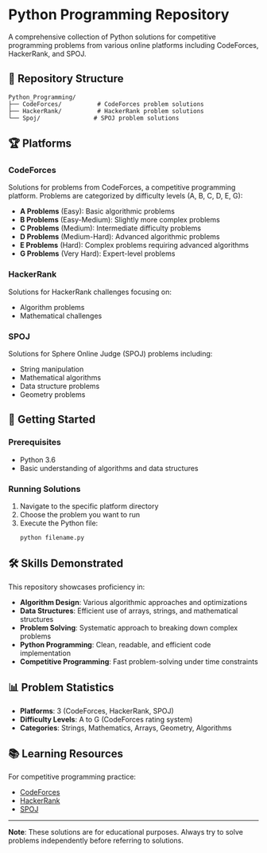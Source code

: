 # Python Programming Repository

A comprehensive collection of Python solutions for competitive programming problems from various online platforms including CodeForces, HackerRank, and SPOJ.

## 📁 Repository Structure

```
Python_Programming/
├── CodeForces/          # CodeForces problem solutions
├── HackerRank/          # HackerRank problem solutions
└── Spoj/               # SPOJ problem solutions
```

## 🏆 Platforms

### CodeForces
Solutions for problems from CodeForces, a competitive programming platform. Problems are categorized by difficulty levels (A, B, C, D, E, G):

- **A Problems** (Easy): Basic algorithmic problems
- **B Problems** (Easy-Medium): Slightly more complex problems
- **C Problems** (Medium): Intermediate difficulty problems
- **D Problems** (Medium-Hard): Advanced algorithmic problems
- **E Problems** (Hard): Complex problems requiring advanced algorithms
- **G Problems** (Very Hard): Expert-level problems

### HackerRank
Solutions for HackerRank challenges focusing on:
- Algorithm problems
- Mathematical challenges

### SPOJ
Solutions for Sphere Online Judge (SPOJ) problems including:
- String manipulation
- Mathematical algorithms
- Data structure problems
- Geometry problems

## 🚀 Getting Started

### Prerequisites
- Python 3.6
- Basic understanding of algorithms and data structures

### Running Solutions
1. Navigate to the specific platform directory
2. Choose the problem you want to run
3. Execute the Python file:
   ```bash
   python filename.py
   ```

## 🛠️ Skills Demonstrated

This repository showcases proficiency in:
- **Algorithm Design**: Various algorithmic approaches and optimizations
- **Data Structures**: Efficient use of arrays, strings, and mathematical structures
- **Problem Solving**: Systematic approach to breaking down complex problems
- **Python Programming**: Clean, readable, and efficient code implementation
- **Competitive Programming**: Fast problem-solving under time constraints

## 📊 Problem Statistics

- **Platforms**: 3 (CodeForces, HackerRank, SPOJ)
- **Difficulty Levels**: A to G (CodeForces rating system)
- **Categories**: Strings, Mathematics, Arrays, Geometry, Algorithms

## 📚 Learning Resources

For competitive programming practice:
- [CodeForces](https://codeforces.com/)
- [HackerRank](https://www.hackerrank.com/)
- [SPOJ](https://www.spoj.com/)

---

**Note**: These solutions are for educational purposes. Always try to solve problems independently before referring to solutions. 